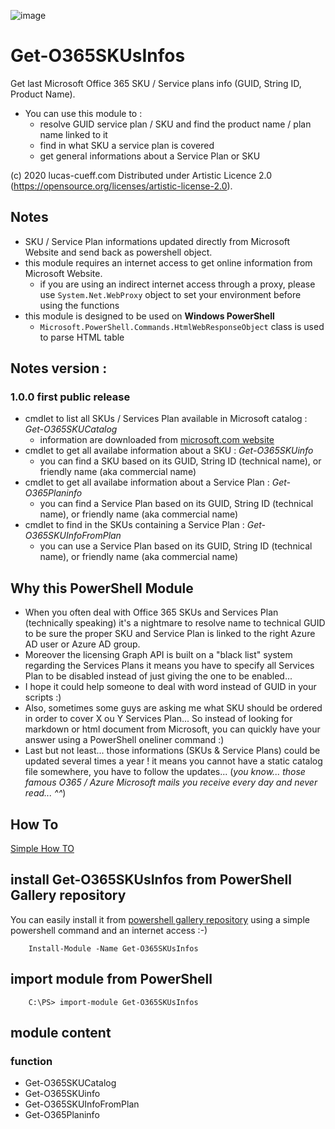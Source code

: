 ![image](http://www.lucas-cueff.com/files/gallery.png)

# Get-O365SKUsInfos
Get last Microsoft Office 365 SKU / Service plans info (GUID, String ID, Product Name).
- You can use this module to :
    - resolve GUID service plan / SKU and find the product name / plan name linked to it
    - find in what SKU a service plan is covered
    - get general informations about a Service Plan or SKU 

(c) 2020 lucas-cueff.com Distributed under Artistic Licence 2.0 (https://opensource.org/licenses/artistic-license-2.0).

## Notes
- SKU / Service Plan informations updated directly from Microsoft Website and send back as powershell object.
- this module requires an internet access to get online information from Microsoft Website.
    - if you are using an indirect internet access through a proxy, please use `System.Net.WebProxy` object to set your environment before using the functions
- this module is designed to be used on **Windows PowerShell**
    - `Microsoft.PowerShell.Commands.HtmlWebResponseObject` class is used to parse HTML table

## Notes version :
### 1.0.0 first public release
 - cmdlet to list all SKUs / Services Plan available in Microsoft catalog : *Get-O365SKUCatalog*
     - information are downloaded from [microsoft.com website](https://docs.microsoft.com/en-us/azure/active-directory/enterprise-users/licensing-service-plan-reference)
 - cmdlet to get all availabe information about a SKU : *Get-O365SKUinfo*
     - you can find a SKU based on its GUID, String ID (technical name), or friendly name (aka commercial name)
 - cmdlet to get all availabe information about a Service Plan : *Get-O365Planinfo*
     - you can find a Service Plan based on its GUID, String ID (technical name), or friendly name (aka commercial name)
 - cmdlet to find in the SKUs containing a Service Plan : *Get-O365SKUInfoFromPlan*
     - you can use a Service Plan based on its GUID, String ID (technical name), or friendly name (aka commercial name)

## Why this PowerShell Module
- When you often deal with Office 365 SKUs and Services Plan (technically speaking) it's a nightmare to resolve name to technical GUID to be sure the proper SKU and Service Plan is linked to the right Azure AD user or Azure AD group.
- Moreover the licensing Graph API is built on a "black list" system regarding the Services Plans it means you have to specify all Services Plan to be disabled instead of just giving the one to be enabled...
- I hope it could help someone to deal with word instead of GUID in your scripts :)
- Also, sometimes some guys are asking me what SKU should be ordered in order to cover X ou Y Services Plan... So instead of looking for markdown or html document from Microsoft, you can quickly have your answer using a PowerShell oneliner command :)
- Last but not least... those informations (SKUs & Service Plans) could be updated several times a year ! it means you cannot have a static catalog file somewhere, you have to follow the updates... (*you know... those famous O365 / Azure Microsoft mails you receive every day and never read... ^^*)

## How To
[Simple How TO](https://github.com/MS-LUF/Get-O365SKUsInfos/blob/main/HOWTO.md)

## install Get-O365SKUsInfos from PowerShell Gallery repository
You can easily install it from [powershell gallery repository](https://www.powershellgallery.com/packages/Get-O365SKUsInfos/) using a simple powershell command and an internet access :-) 
```
	Install-Module -Name Get-O365SKUsInfos
```

## import module from PowerShell 
```
	C:\PS> import-module Get-O365SKUsInfos
```

## module content
### function
- Get-O365SKUCatalog
- Get-O365SKUinfo
- Get-O365SKUInfoFromPlan
- Get-O365Planinfo
